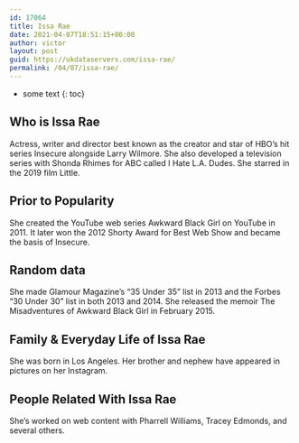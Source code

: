 ```yaml
---
id: 17064
title: Issa Rae
date: 2021-04-07T18:51:15+00:00
author: victor
layout: post
guid: https://ukdataservers.com/issa-rae/
permalink: /04/07/issa-rae/
---
```


* some text
{: toc}


## Who is Issa Rae



Actress, writer and director best known as the creator and star of HBO&#8217;s hit series Insecure alongside Larry Wilmore. She also developed a television series with Shonda Rhimes for ABC called I Hate L.A. Dudes. She starred in the 2019 film Little.

                
                
                
## Prior to Popularity



She created the YouTube web series Awkward Black Girl on YouTube in 2011. It later won the 2012 Shorty Award for Best Web Show and became the basis of Insecure.

                
                
                
## Random data



She made Glamour Magazine&#8217;s &#8220;35 Under 35&#8221; list in 2013 and the Forbes &#8220;30 Under 30&#8221; list in both 2013 and 2014. She released the memoir The Misadventures of Awkward Black Girl in February 2015.

                
                
                
## Family & Everyday Life of Issa Rae



She was born in Los Angeles. Her brother and nephew have appeared in pictures on her Instagram.

                
                
                
## People Related With Issa Rae



She&#8217;s worked on web content with Pharrell Williams, Tracey Edmonds, and several others.

                
              
            
          
          
          